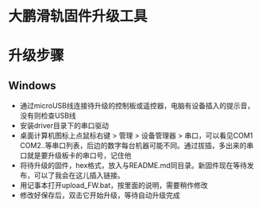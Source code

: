 # 大鹏滑轨固件升级工具
# 升级步骤
## Windows
* 通过microUSB线连接待升级的控制板或遥控器，电脑有设备插入的提示音，没有则检查USB线
* 安装driver目录下的串口驱动
* 桌面计算机图标上点鼠标右键 > 管理 > 设备管理器 > 串口，可以看见COM1 COM2..等串口列表，后边的数字每台机器可能不同。通过拔插，多出来的串口就是要升级板卡的串口号，记住他
* 将待升级的固件，hex格式，放入与README.md同目录。新固件现在等待发布，可以了我会在这儿插入链接。
* 用记事本打开upload_FW.bat，按里面的说明，需要稍作修改
* 修改好保存后，双击它开始升级，等待自动升级完成
